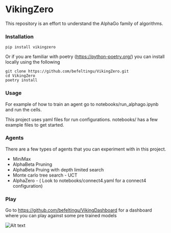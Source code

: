 # VikingZero

This repository is an effort to understand the AlphaGo family of algorithms. 
 

### Installation
 
 ```
 pip install vikingzero
 ```
Or if you are familiar with poetry (https://python-poetry.org/) you can install locally using the following

```
git clone https://github.com/befeltingu/VikingZero.git
cd VikingZero
poetry install
```

### Usage

For example of how to train an agent go to notebooks/run_alphago.ipynb and run the cells. 

This project uses yaml files for run configurations. notebooks/ has a few example files to get started. 


### Agents

There are a few types of agents that you can experiment with in this project. 

* MiniMax
* AlphaBeta Pruning
* AlphaBeta Pruing with depth limited search
* Monte carlo tree search - UCT
* AlphaZero - ( Look to notebooks/connect4.yaml for a connect4 configuration)


### Play

Go to https://github.com/befeltingu/VikingDashboard for a dashboard where you can play against some pre trained models


![Alt text](https://github.com/befeltingu/VikingDashboard/blob/master/public/example_play.png)




